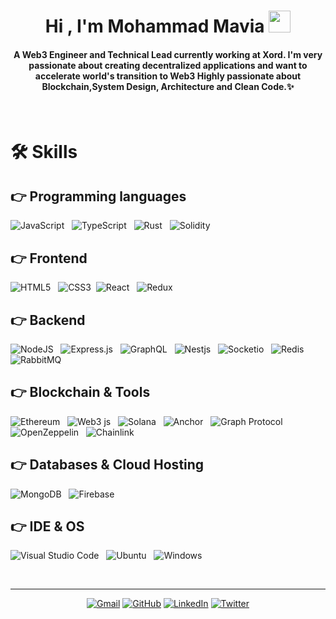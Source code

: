 <h1 align="center">Hi , I'm Mohammad Mavia <img src="https://media.giphy.com/media/hvRJCLFzcasrR4ia7z/giphy.gif" width="35"></h1>
<h4 align="center">A Web3 Engineer and Technical Lead currently working at Xord. I'm very passionate about creating decentralized applications and want to accelerate world's transition to Web3 Highly passionate about Blockchain,System Design, Architecture and Clean Code.✨
</h4>
<br>



# 🛠️ Skills

## 👉 Programming languages

![JavaScript](https://img.shields.io/badge/javascript-%23323330.svg?style=for-the-badge&logo=javascript&logoColor=%23F7DF1E) &nbsp; ![TypeScript](https://img.shields.io/badge/typescript-%23007ACC.svg?style=for-the-badge&logo=typescript&logoColor=white) &nbsp; ![Rust](https://img.shields.io/badge/Rust-000000?style=for-the-badge&logo=rust&logoColor=white) &nbsp; ![Solidity](https://img.shields.io/badge/Solidity-e6e6e6?style=for-the-badge&logo=solidity&logoColor=black)



## 👉 Frontend

![HTML5](https://img.shields.io/badge/html5-%23E34F26.svg?style=for-the-badge&logo=html5&logoColor=white) &nbsp; ![CSS3](https://img.shields.io/badge/css3-%231572B6.svg?style=for-the-badge&logo=css3&logoColor=white) &nbsp;![React](https://img.shields.io/badge/react-%2320232a.svg?style=for-the-badge&logo=react&logoColor=%2361DAFB)  &nbsp; ![Redux](https://img.shields.io/badge/redux-%23593d88.svg?style=for-the-badge&logo=redux&logoColor=white) 
## 👉 Backend

![NodeJS](https://img.shields.io/badge/node.js-6DA55F?style=for-the-badge&logo=node.js&logoColor=white) &nbsp; ![Express.js](https://img.shields.io/badge/express.js-%23404d59.svg?style=for-the-badge&logo=express&logoColor=%2361DAFB) &nbsp; ![GraphQL](https://img.shields.io/badge/-GraphQL-E10098?style=for-the-badge&logo=graphql&logoColor=white)
 &nbsp; ![Nestjs](https://img.shields.io/badge/nestjs-E0234E?style=for-the-badge&logo=nestjs&logoColor=white)
  &nbsp; ![Socketio](https://img.shields.io/badge/Socket.io-010101?&style=for-the-badge&logo=Socket.io&logoColor=white)
   &nbsp; ![Redis](https://img.shields.io/badge/redis-%23DD0031.svg?&style=for-the-badge&logo=redis&logoColor=white)   &nbsp; ![RabbitMQ](	https://img.shields.io/badge/rabbitmq-%23FF6600.svg?&style=for-the-badge&logo=rabbitmq&logoColor=white)

## 👉 Blockchain & Tools 

![Ethereum](https://img.shields.io/badge/Ethereum-3C3C3D?style=for-the-badge&logo=Ethereum&logoColor=white) &nbsp; ![Web3 js](https://img.shields.io/badge/web3.js-F16822?style=for-the-badge&logo=web3.js&logoColor=white) &nbsp; ![Solana](https://img.shields.io/badge/solana-%23007ACC.svg?style=for-the-badge&logo=solana&logoColor=white&color=1a1e99)
 &nbsp; ![Anchor](https://img.shields.io/badge/anchor-E0234E?style=for-the-badge&logo=anchor&logoColor=white)
  &nbsp; ![Graph Protocol]( https://img.shields.io/badge/GraphProtocol-%23007ACC.svg?style=for-the-badge&logo=TheGraph&logoColor=white&color=630b5f)
    &nbsp; ![OpenZeppelin](https://img.shields.io/badge/OpenZeppelin-4E5EE4?logo=OpenZeppelin&logoColor=fff&style=for-the-badge) &nbsp; ![Chainlink](https://img.shields.io/badge/chainlink-375BD2?style=for-the-badge&logo=chainlink&logoColor=white)
 

## 👉 Databases & Cloud Hosting

![MongoDB](https://img.shields.io/badge/MongoDB-%234ea94b.svg?style=for-the-badge&logo=mongodb&logoColor=white) &nbsp; ![Firebase](https://img.shields.io/badge/firebase-%23039BE5.svg?style=for-the-badge&logo=firebase) &nbsp;

## 👉 IDE & OS

![Visual Studio Code](https://img.shields.io/badge/Visual%20Studio%20Code-0078d7.svg?style=for-the-badge&logo=visual-studio-code&logoColor=white) &nbsp; ![Ubuntu](https://img.shields.io/badge/Ubuntu-E95420?style=for-the-badge&logo=ubuntu&logoColor=white) &nbsp; ![Windows](https://img.shields.io/badge/Windows-0078D6?style=for-the-badge&logo=windows&logoColor=white)

<br />
<hr/>

<p align="center">
	<a href="mailto:mauwia.atif@gmail.com"><img src="https://img.icons8.com/bubbles/50/000000/gmail.png" alt="Gmail"/></a>
	<a href="https://github.com/mauwia"><img src="https://img.icons8.com/bubbles/50/000000/github.png" alt="GitHub"/></a>
	<a href="https://www.linkedin.com/in/muhammad-mavia-bba2811b6/"><img src="https://img.icons8.com/bubbles/50/000000/linkedin.png" alt="LinkedIn"/></a>
	<a href="https://twitter.com/bazz1799"><img src="https://img.icons8.com/bubbles/50/000000/twitter-circled.png" alt="Twitter"/></a>
</p>
